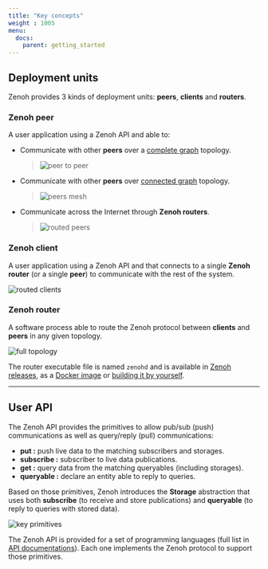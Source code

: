 ```yaml
---
title: "Key concepts"
weight : 1005
menu:
  docs:
    parent: getting_started
---
```


## Deployment units

Zenoh provides 3 kinds of deployment units: **peers**, **clients** and **routers**.

### Zenoh peer
A user application using a Zenoh API and able to:
- Communicate with other **peers** over a [complete graph](https://en.wikipedia.org/wiki/Complete_graph) topology.
    > ![peer to peer](/img/peer_to_peer.png "peer to peer")

- Communicate with other **peers** over [connected graph](https://en.wikipedia.org/wiki/Connectivity_(graph_theory)#Connected_vertices_and_graphs) topology.
    > ![peers mesh](/img/peers_mesh.png "peers mesh")

- Communicate across the Internet through **Zenoh routers**.
    > ![routed peers](/img/routed_peers.png "routed peers")

### Zenoh client
A user application using a Zenoh API and that connects to a single **Zenoh router** (or a single **peer**) to communicate with the rest of the system.

![routed clients](/img/routed_clients.png "routed clients")

### Zenoh router
A software process able to route the Zenoh protocol between **clients** and **peers** in any given topology.

![full topology](/img/full_topology.png "full topology" )

The router executable file is named `zenohd` and is available in [Zenoh releases](../installation#installing-zenohs-router), as a [Docker image](../quick-test) or [building it by yourself](https://github.com/eclipse-zenoh/zenoh#how-to-build-it).

------
## User API

The Zenoh API provides the primitives to allow pub/sub (push) communications as well as query/reply (pull) communications:
 - **put :** push live data to the matching subscribers and storages.
 - **subscribe :** subscriber to live data publications.
 - **get :** query data from the matching queryables (including storages).
 - **queryable :** declare an entity able to reply to queries.

Based on those primitives, Zenoh introduces the **Storage** abstraction that uses both **subscribe** (to receive and store publications) and **queryable** (to reply to queries with stored data).

![key primitives](/img/key_primitives_v0.6.png "key primitives")

The Zenoh API is provided for a set of programming languages (full list in [API documentations](../APIs/APIs)). Each one implements the Zenoh protocol to support those primitives.  
<!-- ~~Thanks to limited prerequisites, the Zenoh protocol can be implemented on top of either Physical, Data Link or Transport [communication layers](https://en.wikipedia.org/wiki/OSI_model).~~ -->